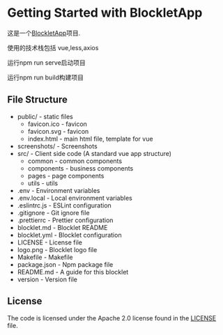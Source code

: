 # Getting Started with BlockletApp

这是一个[BlockletApp](https://github.com/blocklet/create-blocklet)项目.

使用的技术栈包括 vue,less,axios

运行npm run serve启动项目

运行npm run build构建项目

## File Structure

- public/ - static files
  - favicon.ico - favicon
  - favicon.svg - favicon
  - index.html - main html file, template for vue
- screenshots/ - Screenshots
- src/ - Client side code (A standard vue app structure)
  - common - common components
  - components - business components
  - pages - page components
  - utils - utils
- .env - Environment variables
- .env.local - Local environment variables
- .eslintrc.js - ESLint configuration
- .gitignore - Git ignore file
- .prettierrc - Prettier configuration
- blocklet.md - Blocklet README
- blocklet.yml - Blocklet configuration
- LICENSE - License file
- logo.png - Blocklet logo file
- Makefile - Makefile
- package.json - Npm package file
- README.md - A guide for this blocklet
- version - Version file

## License

The code is licensed under the Apache 2.0 license found in the
[LICENSE](LICENSE) file.
